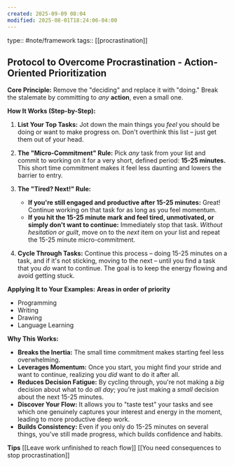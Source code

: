 ```yaml
---
created: 2025-09-09 08:04
modified: 2025-08-01T18:24:06-04:00
---
```

type:: #note/framework 
tags:: [[procrastination]]
## Protocol to Overcome Procrastination - Action-Oriented Prioritization

**Core Principle:**
Remove the "deciding" and replace it with "doing." Break the stalemate by committing to *any* **action**, even a small one.

**How It Works (Step-by-Step):**
1.  **List Your Top Tasks:** Jot down the main things you *feel* you should be doing or want to make progress on. Don't overthink this list – just get them out of your head.

2.  **The "Micro-Commitment" Rule:** Pick *any* task from your list and commit to working on it for a very short, defined period: **15-25 minutes.** This short time commitment makes it feel less daunting and lowers the barrier to entry.

3.  **The "Tired? Next!" Rule:**
    *   **If you're still engaged and productive after 15-25 minutes:** Great! Continue working on that task for as long as you feel momentum.
    *   **If you hit the 15-25 minute mark and feel tired, unmotivated, or simply don't want to continue:** Immediately stop that task. *Without hesitation or guilt*, move on to the *next* item on your list and repeat the 15-25 minute micro-commitment.

4.  **Cycle Through Tasks:** Continue this process – doing 15-25 minutes on a task, and if it's not sticking, moving to the next – until you find a task that you *do* want to continue. The goal is to keep the energy flowing and avoid getting stuck.

**Applying It to Your Examples:**
**Areas in order of priority** 
- Programming
- Writing
- Drawing
- Language Learning

**Why This Works:**

*   **Breaks the Inertia:** The small time commitment makes starting feel less overwhelming.
*   **Leverages Momentum:** Once you start, you might find your stride and want to continue, realizing you *did* want to do it after all.
*   **Reduces Decision Fatigue:** By cycling through, you're not making a *big* decision about what to do *all day*; you're just making a *small* decision about the next 15-25 minutes.
*   **Discover Your Flow:** It allows you to "taste test" your tasks and see which one genuinely captures your interest and energy in the moment, leading to more productive deep work.
*   **Builds Consistency:** Even if you only do 15-25 minutes on several things, you've still made progress, which builds confidence and habits.

**Tips**
[[Leave work unfinished to reach flow]]
[[You need consequences to stop procrastination]]